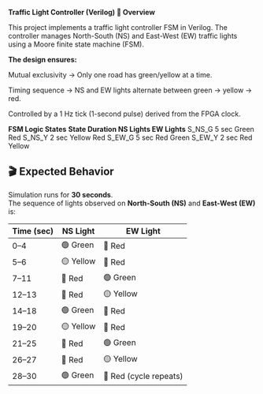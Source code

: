 **Traffic Light Controller (Verilog)
📌 Overview**

This project implements a traffic light controller FSM in Verilog.
The controller manages North-South (NS) and East-West (EW) traffic lights using a Moore finite state machine (FSM).

**The design ensures:**

Mutual exclusivity → Only one road has green/yellow at a time.

Timing sequence → NS and EW lights alternate between green → yellow → red.

Controlled by a 1 Hz tick (1-second pulse) derived from the FPGA clock.

**FSM Logic
States**
**State	      Duration    	NS Lights	        EW Lights**
  S_NS_G	    5 sec        	Green	             Red
  S_NS_Y	    2 sec	        Yellow	           Red
  S_EW_G	    5 sec	        Red	               Green
  S_EW_Y	    2 sec	        Red	               Yellow
  ## 🎬 Expected Behavior

Simulation runs for **30 seconds**.  
The sequence of lights observed on **North-South (NS)** and **East-West (EW)** is:

| Time (sec) | NS Light | EW Light |
|------------|----------|----------|
| 0–4        | 🟢 Green | 🔴 Red   |
| 5–6        | 🟡 Yellow | 🔴 Red   |
| 7–11       | 🔴 Red   | 🟢 Green |
| 12–13      | 🔴 Red   | 🟡 Yellow |
| 14–18      | 🟢 Green | 🔴 Red   |
| 19–20      | 🟡 Yellow | 🔴 Red   |
| 21–25      | 🔴 Red   | 🟢 Green |
| 26–27      | 🔴 Red   | 🟡 Yellow |
| 28–30      | 🟢 Green | 🔴 Red (cycle repeats) |

  

